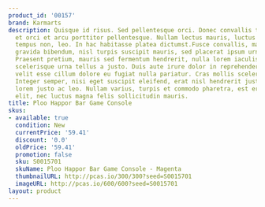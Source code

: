 ```yaml
---
product_id: '00157'
brand: Karmarts
description: Quisque id risus. Sed pellentesque orci. Donec convallis tincidunt urna.Suspendisse
  et orci et arcu porttitor pellentesque. Nullam lectus mauris, luctus a, mattis ac,
  tempus non, leo. In hac habitasse platea dictumst.Fusce convallis, mauris imperdiet
  gravida bibendum, nisl turpis suscipit mauris, sed placerat ipsum urna sed risus.
  Praesent pretium, mauris sed fermentum hendrerit, nulla lorem iaculis magna, pulvinar
  scelerisque urna tellus a justo. Duis aute irure dolor in reprehenderit in voluptate
  velit esse cillum dolore eu fugiat nulla pariatur. Cras mollis scelerisque nunc.
  Integer semper, nisi eget suscipit eleifend, erat nisl hendrerit justo, eget vestibulum
  lorem justo ac leo. Nullam varius, turpis et commodo pharetra, est eros bibendum
  elit, nec luctus magna felis sollicitudin mauris.
title: Ploo Happor Bar Game Console
skus:
- available: true
  condition: New
  currentPrice: '59.41'
  discount: '0.0'
  oldPrice: '59.41'
  promotion: false
  sku: S0015701
  skuName: Ploo Happor Bar Game Console - Magenta
  thumbnailURL: http://pcas.io/300/300?seed=S0015701
  imageURL: http://pcas.io/600/600?seed=S0015701
layout: product
---
```

